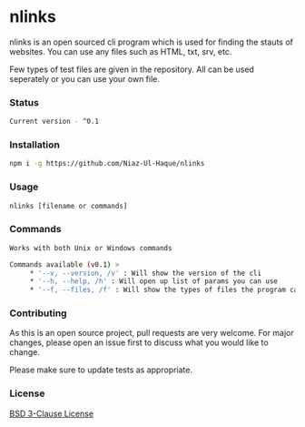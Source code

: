 # nlinks

nlinks is an open sourced cli program which is used for finding the stauts of websites. You can use any files such as HTML, txt, srv, etc.

Few types of test files are given in the repository. All can be used seperately or you can use your own file.

### Status

```bash
Current version - ^0.1
```

### Installation

```bash
npm i -g https://github.com/Niaz-Ul-Haque/nlinks
```

### Usage

```javascript
nlinks [filename or commands]
```

### Commands

```bash
Works with both Unix or Windows commands
```

```bash
Commands available (v0.1) >
     * '--v, --version, /v' : Will show the version of the cli
     * '--h, --help, /h' : Will open up list of params you can use
     * '--f, --files, /f' : Will show the types of files the program can format
```

### Contributing

As this is an open source project, pull requests are very welcome. For major changes, please open an issue first to discuss what you would like to change.

Please make sure to update tests as appropriate.

### License

[BSD 3-Clause License](https://choosealicense.com/licenses/bsd-3-clause/)
